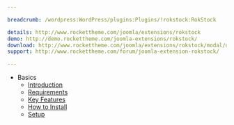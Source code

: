 ```yaml
---

breadcrumb: /wordpress:WordPress/plugins:Plugins/!rokstock:RokStock

details: http://www.rockettheme.com/joomla/extensions/rokstock
demo: http://demo.rockettheme.com/joomla-extensions/rokstock/
download: http://www.rockettheme.com/joomla/extensions/rokstock/modal/downloads
support: http://www.rockettheme.com/forum/joomla-extension-rokstock/

---
```


* Basics
    * [Introduction]()
    * [Requirements](INDEX.md#requirements)
    * [Key Features](INDEX.md#key-features)
    * [How to Install](INDEX.md#how-to-install)
    * [Setup](rokstock_use.md)
